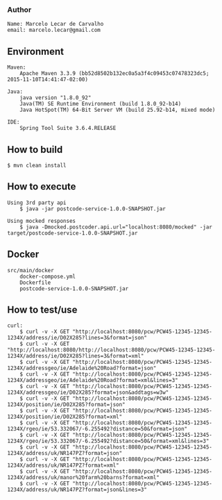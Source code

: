 ### Author
	Name: Marcelo Lecar de Carvalho
	email: marcelo.lecar@gmail.com

## Environment
	Maven: 
		Apache Maven 3.3.9 (bb52d8502b132ec0a5a3f4c09453c07478323dc5; 2015-11-10T14:41:47-02:00)
	
	Java: 
		java version "1.8.0_92"
		Java(TM) SE Runtime Environment (build 1.8.0_92-b14)
		Java HotSpot(TM) 64-Bit Server VM (build 25.92-b14, mixed mode)
		
	IDE:
		Spring Tool Suite 3.6.4.RELEASE

## How to build

    $ mvn clean install

## How to execute

	Using 3rd party api
		$ java -jar postcode-service-1.0.0-SNAPSHOT.jar
		
	Using mocked responses
		$ java -Dmocked.postcoder.api.url="localhost:8080/mocked" -jar target/postcode-service-1.0.0-SNAPSHOT.jar
	
## Docker
	src/main/docker
		docker-compose.yml
		Dockerfile
		postcode-service-1.0.0-SNAPSHOT.jar
    
## How to test/use

	curl:
		$ curl -v -X GET "http://localhost:8080/pcw/PCW45-12345-12345-1234X/address/ie/D02X285?lines=3&format=json"
		$ curl -v -X GET "http://localhost:8080/http://localhost:8080/pcw/PCW45-12345-12345-1234X/address/ie/D02X285?lines=3&format=xml"
		$ curl -v -X GET "http://localhost:8080/pcw/PCW45-12345-12345-1234X/addressgeo/ie/Adelaide%20Road?format=json"
		$ curl -v -X GET "http://localhost:8080/pcw/PCW45-12345-12345-1234X/addressgeo/ie/Adelaide%20Road?format=xml&lines=3"
		$ curl -v -X GET "http://localhost:8080/pcw/PCW45-12345-12345-1234X/addressgeo/ie/D02X285?format=json&addtags=w3w"
		$ curl -v -X GET "http://localhost:8080/pcw/PCW45-12345-12345-1234X/position/ie/D02X285?format=json"
		$ curl -v -X GET "http://localhost:8080/pcw/PCW45-12345-12345-1234X/position/ie/D02X285?format=xml"
		$ curl -v -X GET "http://localhost:8080/pcw/PCW45-12345-12345-1234X/rgeo/ie/53.332067/-6.255492?distance=50&format=json"
		$ curl -v -X GET "http://localhost:8080/pcw/PCW45-12345-12345-1234X/rgeo/ie/53.332067/-6.255492?distance=50&format=xml&lines=3"
		$ curl -v -X GET "http://localhost:8080/pcw/PCW45-12345-12345-1234X/address/uk/NR147PZ?format=json"
		$ curl -v -X GET "http://localhost:8080/pcw/PCW45-12345-12345-1234X/address/uk/NR147PZ?format=xml"
		$ curl -v -X GET "http://localhost:8080/pcw/PCW45-12345-12345-1234X/address/uk/manor%20farm%20barns?format=xml"
		$ curl -v -X GET "http://localhost:8080/pcw/PCW45-12345-12345-1234X/address/uk/NR147PZ?format=json&lines=3"
	
		